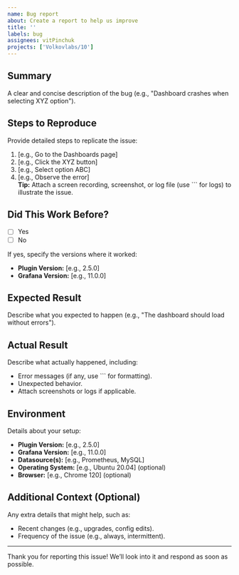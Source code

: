 ```yaml
---
name: Bug report
about: Create a report to help us improve
title: ''
labels: bug
assignees: vitPinchuk
projects: ['Volkovlabs/10']
---
```


<!-- Please use this template to submit bug reports. Filling out the sections below will help us investigate and resolve the issue faster. -->

## Summary

A clear and concise description of the bug (e.g., "Dashboard crashes when selecting XYZ option").

## Steps to Reproduce

Provide detailed steps to replicate the issue:

1. [e.g., Go to the Dashboards page]
2. [e.g., Click the XYZ button]
3. [e.g., Select option ABC]
4. [e.g., Observe the error]  
   **Tip:** Attach a screen recording, screenshot, or log file (use ``` for logs) to illustrate the issue.

## Did This Work Before?

- [ ] Yes
- [ ] No

If yes, specify the versions where it worked:

- **Plugin Version:** [e.g., 2.5.0]
- **Grafana Version:** [e.g., 11.0.0]

## Expected Result

Describe what you expected to happen (e.g., "The dashboard should load without errors").

## Actual Result

Describe what actually happened, including:

- Error messages (if any, use ``` for formatting).
- Unexpected behavior.
- Attach screenshots or logs if applicable.

## Environment

Details about your setup:

- **Plugin Version:** [e.g., 2.5.0]
- **Grafana Version:** [e.g., 11.0.0]
- **Datasource(s):** [e.g., Prometheus, MySQL]
- **Operating System:** [e.g., Ubuntu 20.04] (optional)
- **Browser:** [e.g., Chrome 120] (optional)

## Additional Context (Optional)

Any extra details that might help, such as:

- Recent changes (e.g., upgrades, config edits).
- Frequency of the issue (e.g., always, intermittent).

---

Thank you for reporting this issue! We’ll look into it and respond as soon as possible.
